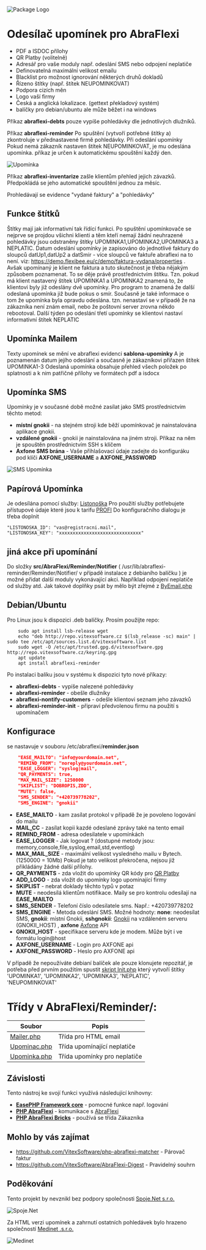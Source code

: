 ![Package Logo](abraflexi-reminder.svg?raw=true "Project Logo")

Odesílač upomínek pro AbraFlexi
==============================

  * PDF a ISDOC přílohy
  * QR Platby (volitelně)
  * Adresář pro vaše moduly např. odeslání SMS nebo odpojení neplatiče
  * Definovatelná maximální velikost emailu
  * Blacklist pro možnost ignorování některých druhů dokladů
  * Řízeno štítky (např. štítek NEUPOMINKOVAT)
  * Podpora cizích měn
  * Logo vaší firmy
  * Česká a anglická lokalizace. (gettext překladový systém)
  * balíčky pro debian/ubuntu ale může běžet i na windows

Příkaz **abraflexi-debts** pouze vypíše pohledávky dle jednotlivých dlužníků.

Příkaz **abraflexi-reminder** Po spuštění (vytvoří potřebné štítky a) 
zkontroluje v přednastavené firmě pohledávky. Při odeslání upomínky 
Pokud nemá zákazník nastaven štítek NEUPOMINKOVAT, je mu odeslána upomínka.
příkaz je určen k automatickému spouštění každý den.

![Upomínka](reminder-screenshot.png?raw=true "ukázka upomínky")

Příkaz **abraflexi-inventarize** zašle klientům přehled jejich závazků. 
Předpokládá se jeho automatické spouštění jednou za měsíc.

Prohledávají se evidence "vydané faktury" a "pohledávky"


Funkce štítků
-------------

Štítky mají jak informativní tak řídící funkci. Po spuštění upomínkovače se nejprve se projdou všichni klienti a těm kteří nemají žádní neuhrazené pohledávky jsou odstraněny štítky  UPOMINKA1,UPOMINKA2,UPOMINKA3 a NEPLATIC.
Datum odeslání upomínky je zapisováno do jednotlivé faktury do sloupců datUp1,datUp2 a datSmir - více sloupců ve faktuře abraflexi na  to není. viz: https://demo.flexibee.eu/c/demo/faktura-vydana/properties .
Avšak upomínaný je klient ne faktura a tuto skutečnost je třeba nějakým způsobem poznamenat. To se děje právě prostřednictvím štítku.
Tzn. pokud má klient nastavený štítek UPOMINKA1 a UPOMINKA2 znamená to, že klientovi byly již odeslány dvě upomínky. Pro program to znamená že další odeslaná upomínka již bude pokus o smír.
Současně je také informace o tom že upomínka byla opravdu odeslána. tzn. nenastaví se v případě že na zákazníka není znám email, nebo že poštovní server zrovna někdo rebootoval.
Další týden po odeslání třetí upomínky se klientovi nastaví informativní štítek NEPLATIC

Upomínka Mailem
---------------

Texty upomínek se mění ve abraflexi evidenci **sablona-upominky**
A je poznamenán datum jejího odeslání a současně je zákazníkovi přiřazen štítek UPOMINKA1-3
Odeslaná upomínka obsahuje přehled všech položek po splatnosti a k nim patřičné přílohy ve formátech pdf a isdocx

Upomínka SMS 
------------

Upomínky je v současné době možné zasílat jako SMS prostřednictvím těchto metod:

 * **místní gnokii** - na stejném stroji kde běží upomínkovač je nainstalována aplikace gnokii.
 * **vzdálené gnokii** - gnokii je nainstalována na jiném stroji. Příkaz na něm je spouštěn prostřednictvím SSH s klíčem
 * **Axfone SMS brána** -  Vaše přihlašovací údaje zadejte do konfiguráku pod klíči **AXFONE_USERNAME** a **AXFONE_PASSWORD**

![SMS Upomínka](reminder-sms-screenshot.png?raw=true "ukázka SMS upomínky")

Papírová Upomínka
-----------------

Je odesílána pomocí služby: [Listonoška](https://www.listonoska.cz/) Pro použití služby potřebujete přístupové údaje které jsou k tarifu [PROFI](https://www.listonoska.cz/posta-pro-firmy)
Do konfiguračního dialogu je třeba doplnit 

    "LISTONOSKA_ID": "vas@registracni.mail",
    "LISTONOSKA_KEY": "xxxxxxxxxxxxxxxxxxxxxxxxxxxxxx"



jiná akce při upomínání
-----------------------

Do složky  **src/AbraFlexi/Reminder/Notifier** ( /usr/lib/abraflexi-reminder/Reminder/Notifier/ v případě instalace z debianího balíčku )
je možné přidat další moduly vykonávající akci. Například odpojení neplatiče od služby atd.
Jak takové doplňky psát by mělo být zřejmé z [ByEmail.php](src/AbraFlexi/Reminder/Notifier/ByEmail.php)


Debian/Ubuntu
-------------

Pro Linux jsou k dispozici .deb balíčky. Prosím použijte repo:

```shell
    sudo apt install lsb-release wget
    echo "deb http://repo.vitexsoftware.cz $(lsb_release -sc) main" | sudo tee /etc/apt/sources.list.d/vitexsoftware.list
    sudo wget -O /etc/apt/trusted.gpg.d/vitexsoftware.gpg http://repo.vitexsoftware.cz/keyring.gpg
    apt update
    apt install abraflexi-reminder
```

Po instalaci balíku jsou v systému k dispozici tyto nové příkazy:

  * **abraflexi-debts**            - vypíše nalezené pohledávky
  * **abraflexi-reminder**         - obešle dlužníky
  * **abraflexi-nontify-customers** - odešle klientovi seznam jeho závazků
  * **abraflexi-reminder-init**    - připraví předvolenou firmu na použití s upomínačem 

Konfigurace
-----------

se nastavuje v souboru  /etc/abraflexi/**reminder.json** 

```json
    "EASE_MAILTO": "info@yourdomain.net",
    "REMIND_FROM": "noreply@yourdomain.net",
    "EASE_LOGGER": "syslog|mail",
    "QR_PAYMENTS": true,
    "MAX_MAIL_SIZE": 1250000
    "SKIPLIST": "DOBROPIS,ZDD",
    "MUTE": false,
    "SMS_SENDER": "+420739778202",
    "SMS_ENGINE": "gnokii"
```

  * **EASE_MAILTO**   - kam zasílat protokol v případě že je povoleno logování do mailu
  * **MAIL_CC**       - zasílat kopii kazdé odeslané zprávy také na tento email
  * **REMIND_FROM**   - adresa odesilatele v upomínkách
  * **EASE_LOGGER**   - Jak logovat ? (dostupné metody jsou: memory,console,file,syslog,email,std,eventlog)
  * **MAX_MAIL_SIZE** - maximální velikost vysledného mailu v Bytech. (1250000 = 10Mb) Pokud je tato velikost překročena, nejsou již přikládány žádné další přílohy.
  * **QR_PAYMENTS**   - zda vložit do upomínky QR kódy pro [QR Platby](http://qr-platba.cz/)
  * **ADD_LOGO**      - zda vložit do upomínky logo upomínající firmy
  * **SKIPLIST**      - nebrat doklady těchto typů v potaz
  * **MUTE**          - neodesílá klientům notifikace. Maily se pro kontrolu odesílají na **EASE_MAILTO**
  * **SMS_SENDER**    - Telefoní číslo odesilatele sms. Např.: +420739778202
  * **SMS_ENGINE**    - Metoda odeslání SMS. Možné hodnoty: **none**: neodesílat SMS, **gnokii**: místní Gnokii, **sshgnokii**: [Gnokii](https://www.gnokii.org/) na vzdáleném serveru (GNOKII_HOST) , **axfone** [Axfone](https://www.axfone.eu/) API
  * **GNOKII_HOST**   - specifikace serveru kde je modem. Může být i ve formátu login@host 
  * **AXFONE_USERNAME** - Login pro AXFONE api
  * **AXFONE_PASSWORD** - Heslo pro AXFONE api


V případě že nepoužíváte debianí balíček ale pouze klonujete repozitář, je potřeba před prvním použitím spustit [skript Init.php](src/Init.php) který vytvoří štítky 'UPOMINKA1', 'UPOMINKA2', 'UPOMINKA3', 'NEPLATIC', 'NEUPOMINKOVAT'


# Třídy v AbraFlexi/Reminder/:

| Soubor                                                        | Popis                                 |
| ------------------------------------------------------------- | --------------------------------------|
| [Mailer.php](src/AbraFlexi/Reminder/Mailer.php)              | Třída pro HTML email
| [Upominac.php](src/AbraFlexi/Reminder/Upominac.php)          | Třída upomínající neplatiče
| [Upominka.php](src/AbraFlexi/Reminder/Upominka.php)          | Třída upomínky pro neplatiče

Závislosti
----------

Tento nástroj ke svojí funkci využívá následující knihovny:

 * [**EasePHP Framework core**](https://github.com/VitexSoftware/php-ease-core) - pomocné funkce např. logování
 * [**PHP AbraFlexi**](https://github.com/Spoje-NET/php-abraflexi)                - komunikace s [AbraFlexi](https://abraflexi.eu/)
 * [**PHP AbraFlexi Bricks**](https://github.com/VitexSoftware/php-abraflexi-bricks) - používá se třída Zákazníka

Mohlo by vás zajímat
--------------------

 * https://github.com/VitexSoftware/php-abraflexi-matcher - Párovač faktur
 * https://github.com/VitexSoftware/AbraFlexi-Digest      - Pravidelný souhrn

Poděkování
----------

Tento projekt by nevznikl bez podpory společnosti [Spoje.Net s.r.o.](http://spoje.net/)

![Spoje.Net](https://raw.githubusercontent.com/VitexSoftware/php-abraflexi-reminder/master/logo-spojenet.png "Spoje.Net s.r.o.")

Za HTML verzi upomínek a zahrnutí ostatních pohledávek bylo hrazeno společností [Medinet .s.r.o.](http://medinetsro.cz/)

![Medinet](https://raw.githubusercontent.com/VitexSoftware/php-abraflexi-reminder/master/mendinet-logo.png "Medinet s.r.o.")
